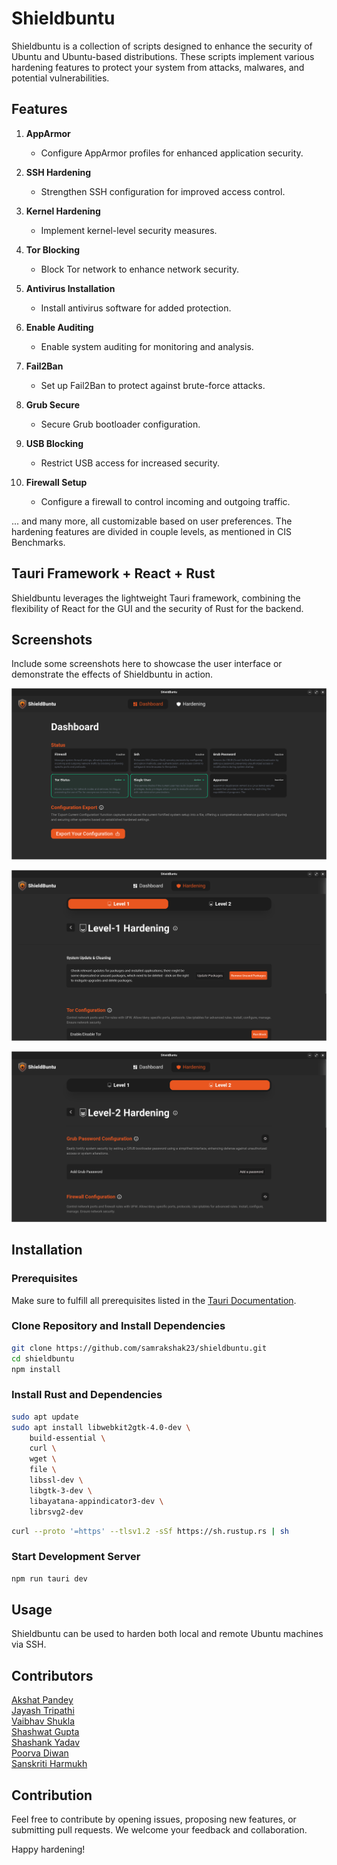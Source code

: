 # Shieldbuntu

Shieldbuntu is a collection of scripts designed to enhance the security of Ubuntu and Ubuntu-based distributions. These scripts implement various hardening features to protect your system from attacks, malwares, and potential vulnerabilities.

## Features

1. **AppArmor**
   - Configure AppArmor profiles for enhanced application security.

2. **SSH Hardening**
   - Strengthen SSH configuration for improved access control.

3. **Kernel Hardening**
   - Implement kernel-level security measures.

4. **Tor Blocking**
   - Block Tor network to enhance network security.

5. **Antivirus Installation**
   - Install antivirus software for added protection.

6. **Enable Auditing**
   - Enable system auditing for monitoring and analysis.

7. **Fail2Ban**
   - Set up Fail2Ban to protect against brute-force attacks.

8. **Grub Secure**
   - Secure Grub bootloader configuration.

9. **USB Blocking**
   - Restrict USB access for increased security.

10. **Firewall Setup**
    - Configure a firewall to control incoming and outgoing traffic.

... and many more, all customizable based on user preferences. The hardening features are divided in couple levels, as mentioned in CIS Benchmarks. 

## Tauri Framework + React + Rust

Shieldbuntu leverages the lightweight Tauri framework, combining the flexibility of React for the GUI and the security of Rust for the backend.

## Screenshots

Include some screenshots here to showcase the user interface or demonstrate the effects of Shieldbuntu in action.

![Screenshot 1](images/1.png)

![Screenshot 2](images/2.png)

![Screenshot 3](images/3.png)


## Installation

### Prerequisites

Make sure to fulfill all prerequisites listed in the [Tauri Documentation](https://tauri.app/v1/guides/getting-started/prerequisites).

### Clone Repository and Install Dependencies

```bash
git clone https://github.com/samrakshak23/shieldbuntu.git
cd shieldbuntu
npm install
```

### Install Rust and Dependencies

```bash
sudo apt update
sudo apt install libwebkit2gtk-4.0-dev \
    build-essential \
    curl \
    wget \
    file \
    libssl-dev \
    libgtk-3-dev \
    libayatana-appindicator3-dev \
    librsvg2-dev
```
```bash
curl --proto '=https' --tlsv1.2 -sSf https://sh.rustup.rs | sh
```

### Start Development Server
```bash
npm run tauri dev
```

## Usage 
Shieldbuntu can be used to harden both local and remote Ubuntu machines via SSH.


## Contributors

[Akshat Pandey](https://www.linkedin.com/in/akshat-pandey-001a53147) <br>
[Jayash Tripathi](https://github.com/JayashTripathy)<br>
[Vaibhav Shukla](https://github.com/mvaibhav77)<br>
[Shashwat Gupta](https://github.com/Shashwat79802)<br>
[Shashank Yadav](https://github.com/Shanks2121)<br>
[Poorva Diwan](https://github.com/poorvadiwan)<br>
[Sanskriti Harmukh](https://github.com/SanskritiHarmukh) <br>

## Contribution
Feel free to contribute by opening issues, proposing new features, or submitting pull requests. We welcome your feedback and collaboration.

Happy hardening!